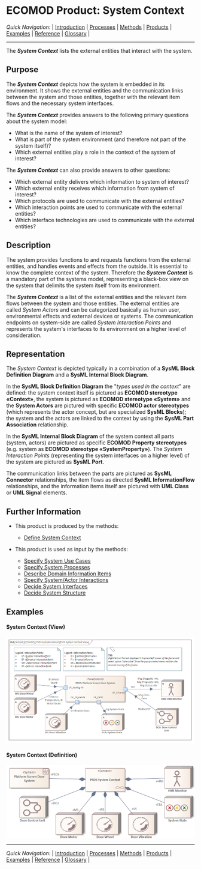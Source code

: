 # ECOMOD Product: System Context


_Quick Navigation:_ | [Introduction](index.md) | [Processes](processes.md) | [Methods](methods.md) | [Products](products.md) | [Examples](examples.md) | [Reference](quick-reference.md) | [Glossary](glossary.md) |

---


The **_System Context_** lists the external entities that interact with the system.


## Purpose

The **_System Context_** depicts how the system is embedded in its environment. It shows the external entities and the communication links between the system and those entities, together with the relevant item flows and the necessary system interfaces.

The **_System Context_** provides answers to the following primary questions about the system model:

+ What is the name of the system of interest?
+ What is part of the system environment (and therefore not part of the system itself)?
+ Which external entities play a role in the context of the system of interest?

The **_System Context_** can also provide answers to other questions:

+ Which external entity delivers which information to system of interest?
+ Which external entity receives which information from system of interest?
+ Which protocols are used to communicate with the external entities?
+ Which interaction points are used to communicate with the external entities?
+ Which interface technologies are used to communicate with the external entities?


## Description

The system provides functions to and requests functions from the external entities, and handles events and effects from the outside. It is essential to know the complete context of the system. Therefore the **_System Context_** is a mandatory part of the systems model, representing a black-box view on the system that delimits the system itself from its environment.

The **_System Context_** is a list of the external entities and the relevant item flows between the system and those entities. The external entities are called _System Actors_ and can be categorized basically as human user, environmental effects and external devices or systems. The communication endpoints on system-side are called _System Interaction Points_ and represents the system's interfaces to its environment on a higher level of consideration.


## Representation

The _System Context_ is depicted typically in a combination of a **SysML Block Definition Diagram** and a **SysML Internal Block Diagram**.

In the **SysML Block Definition Diagram** the "_types used in the context_" are defined: the system context itself is pictured as **ECOMOD stereotype «Context»**, the system is pictured as **ECOMOD stereotype «System»** and the **System Actors** are pictured with specific **ECOMOD actor stereotypes** (which represents the actor concept, but are specialized **SysML Blocks**); the system and the actors are linked to the context by using the **SysML Part Association** relationship.

In the **SysML Internal Block Diagram** of the system context all parts (system, actors) are pictured as specific **ECOMOD Property stereotypes** (e.g. system as **ECOMOD stereotype «SystemProperty»**). The _System Interaction Points_ (representing the system interfaces on a higher level) of the system are pictured as **SysML Port**.

The communication links between the parts are pictured as **SysML Connector** relationships, the item flows as directed **SysML InformationFlow** relationships, and the information items itself are pictured with **UML Class** or **UML Signal** elements.


## Further Information

+ This product is produced by the methods:
  - [Define System Context](method_system-context.md)

+ This product is used as input by the methods:
  - [Specify System Use Cases](method_system-usecases.md)
  - [Specify System Processes](method_system-processes.md)
  - [Describe Domain Information Items](method_domain-data-model.md)
  - [Specify System/Actor Interactions](method_system-interactions.md)
  - [Decide System Interfaces](method_system-interfaces.md)
  - [Decide System Structure](method_system-architecture.md)


## Examples

#### System Context (View)

![Example System Context (View)](images/en-ecomod-example-00-system-context-modelview.png)

#### System Context (Definition)

![Example System Context (Definition)](images/en-ecomod-example-00-system-context-definition-modelview.png)

---
_Quick Navigation:_ | [Introduction](index.md) | [Processes](processes.md) | [Methods](methods.md) | [Products](products.md) | [Examples](examples.md) | [Reference](quick-reference.md) | [Glossary](glossary.md) |
